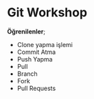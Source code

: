 # Git Workshop

**Öğrenilenler**;
- Clone yapma işlemi
- Commit Atma
- Push Yapma
- Pull
- Branch
- Fork
- Pull Requests
